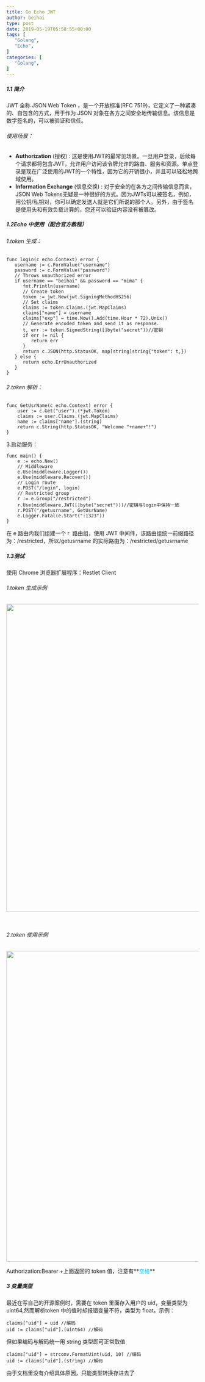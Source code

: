 ```yaml
---
title: Go Echo JWT
author: beihai
type: post
date: 2019-05-19T05:58:55+00:00
tags: [
   "Golang",
   "Echo",
]
categories: [
   "Golang",
]
---
```

##### 1.1 简介

JWT 全称 <span>JSON Web Token ，是一个开放标准(RFC 7519)，它定义了一种紧凑的、自包含的方式，用于作为 JSON 对象在各方之间安全地传输信息。该信息是数字签名的，可以被验证和信任。</span>

###### 使用场景：

  * <span><strong>Authorization</strong> (授权) : 这是使用JWT的最常见场景。一旦用户登录，后续每个请求都将包含JWT，允许用户访问该令牌允许的路由、服务和资源。单点登录是现在广泛使用的JWT的一个特性，因为它的开销很小，并且可以轻松地跨域使用。</span>
  * <span><strong>Information Exchange</strong> (信息交换) : 对于安全的在各方之间传输信息而言，JSON Web Tokens无疑是一种很好的方式。因为JWTs可以被签名，例如，用公钥/私钥对，你可以确定发送人就是它们所说的那个人。另外，由于签名是使用头和有效负载计算的，您还可以验证内容没有被篡改。</span>

##### 1.2Echo 中使用（配合官方教程）

###### 1.token 生成：

<pre class="pure-highlightjs"><code class="null">func login(c echo.Context) error {
   username := c.FormValue("username")
   password := c.FormValue("password")
   // Throws unauthorized error
   if username == "beihai" && password == "mima" {
      fmt.Println(username)
      // Create token
      token := jwt.New(jwt.SigningMethodHS256)
      // Set claims
      claims := token.Claims.(jwt.MapClaims)
      claims["name"] = username
      claims["exp"] = time.Now().Add(time.Hour * 72).Unix()
      // Generate encoded token and send it as response.
      t, err := token.SignedString([]byte("secret"))//密钥
      if err != nil {
         return err
      }
      return c.JSON(http.StatusOK, map[string]string{"token": t,})
   } else {
      return echo.ErrUnauthorized
   }
}</code></pre>

###### 2.token 解析：

<pre class="pure-highlightjs"><code class="null">func GetUsrName(c echo.Context) error {
	user := c.Get("user").(*jwt.Token)
	claims := user.Claims.(jwt.MapClaims)
	name := claims["name"].(string)
	return c.String(http.StatusOK, "Welcome "+name+"!")
}</code></pre>

3.启动服务：

<pre class="pure-highlightjs"><code class="null">func main() {
	e := echo.New()
	// Middleware
	e.Use(middleware.Logger())
	e.Use(middleware.Recover())
	// Login route
	e.POST("/login", login)
	// Restricted group
	r := e.Group("/restricted")
	r.Use(middleware.JWT([]byte("secret")))//密钥与login中保持一致
	r.POST("/getusrname", GetUsrName)
	e.Logger.Fatal(e.Start(":1323"))
}</code></pre>

在 e 路由内我们组建一个 r  路由组，使用 JWT 中间件，该路由组统一前缀路径为：/restricted，所以/getusrname 的实际路由为：/restricted/getusrname

##### 1.3测试

使用 Chrome 浏览器扩展程序：<span>Restlet Client</span>

###### 1.token 生成示例

<img src="https://www.wingsxdu.com/wp-content/uploads/2019/05/token-get-1-1-1.png" alt="" width="2121" height="807" class="aligncenter size-full wp-image-1123" />
  
&nbsp;

###### 2.token 使用示例

<img src="https://www.wingsxdu.com/wp-content/uploads/2019/05/token-use-1-1-1.png" alt="" width="2138" height="815" class="aligncenter size-full wp-image-1124" />
  
Authorization:Bearer +上面返回的 token 值，注意有**<span style="color: #00ccff;">空格</span>**

##### 3 变量类型
最近在写自己的开源案例时，需要在 token 里面存入用户的 uid，变量类型为 uint64,然而解析token 中的值时却报错变量不符，类型为 float。示例：

<pre class="pure-highlightjs"><code class="null">claims["uid"] = uid //编码
uid := claims["uid"].(uint64) //解码</code></pre>

但如果编码与解码统一用 string 类型即可正常取值

<pre class="pure-highlightjs"><code class="null">claims["uid"] = strconv.FormatUint(uid, 10) //编码 
uid := claims["uid"].(string) //解码</code></pre>

由于文档里没有介绍具体原因，只能类型转换存进去了